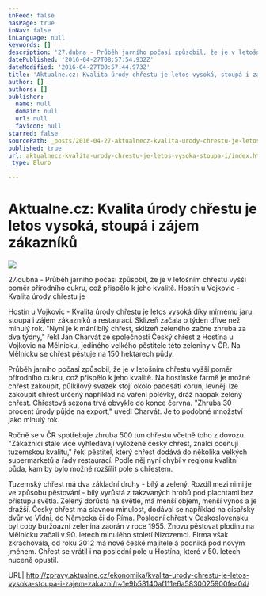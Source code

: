 ```yaml
---
inFeed: false
hasPage: true
inNav: false
inLanguage: null
keywords: []
description: '27.dubna - Průběh jarního počasí způsobil, že je v letošním chřestu vyšší poměr přírodního cukru, což přispělo k jeho kvalitě. Hostín u Vojkovic - Kvalita úrody chřestu je  '
datePublished: '2016-04-27T08:57:54.932Z'
dateModified: '2016-04-27T08:57:44.973Z'
title: 'Aktualne.cz: Kvalita úrody chřestu je letos vysoká, stoupá i zájem zákazníků'
author: []
authors: []
publisher:
  name: null
  domain: null
  url: null
  favicon: null
starred: false
sourcePath: _posts/2016-04-27-aktualnecz-kvalita-urody-chrestu-je-letos-vysoka-stoupa-i.md
published: true
url: aktualnecz-kvalita-urody-chrestu-je-letos-vysoka-stoupa-i/index.html
_type: Blurb

---
```

# Aktualne.cz: Kvalita úrody chřestu je letos vysoká, stoupá i zájem zákazníků
![](https://the-grid-user-content.s3-us-west-2.amazonaws.com/4a9c0c2e-b2d0-4293-bcb2-d48881cd4d60.jpg)

27.dubna - Průběh jarního počasí způsobil, že je v letošním chřestu vyšší poměr přírodního cukru, což přispělo k jeho kvalitě. Hostín u Vojkovic - Kvalita úrody chřestu je 

Hostín u Vojkovic - Kvalita úrody chřestu je letos vysoká díky mírnému jaru, stoupá i zájem zákazníků a restaurací. Sklizeň začala o týden dříve než minulý rok. "Nyní je k mání bílý chřest, sklizeň zeleného začne zhruba za dva týdny," řekl Jan Charvát ze společnosti Český chřest z Hostína u Vojkovic na Mělnicku, jediného velkého pěstitele této zeleniny v ČR. Na Mělnicku se chřest pěstuje na 150 hektarech půdy. 

Průběh jarního počasí způsobil, že je v letošním chřestu vyšší poměr přírodního cukru, což přispělo k jeho kvalitě. Na hostínské farmě je možné chřest zakoupit, půlkilový svazek stojí okolo padesáti korun, levněji lze zakoupit chřest určený například na vaření polévky, dráž naopak zelený chřest. Chřestová sezona trvá obvykle do konce června. "Zhruba 30 procent úrody půjde na export," uvedl Charvát. Je to podobné množství jako minulý rok. 

Ročně se v ČR spotřebuje zhruba 500 tun chřestu včetně toho z dovozu. "Zákazníci stále více vyhledávají vyloženě český chřest, znalci oceňují tuzemskou kvalitu," řekl pěstitel, který chřest dodává do několika velkých supermarketů a řady restaurací. Podle něj nyní chybí v regionu kvalitní půda, kam by bylo možné rozšířit pole s chřestem. 

Tuzemský chřest má dva základní druhy - bílý a zelený. Rozdíl mezi nimi je ve způsobu pěstování - bílý vyrůstá z takzvaných hrobů pod plachtami bez přístupu světla. Zelený dorůstá na světle, má menší objem, menší výnos a je dražší. Český chřest má slavnou minulost, dodával se například na císařský dvůr ve Vídni, do Německa či do Říma. Poslední chřest v Československu byl coby buržoazní zelenina zaorán v roce 1955\. Znovu pěstovat plodinu na Mělnicku začali v 90\. letech minulého století Nizozemci. Firma však zkrachovala, od roku 2012 má nové české majitele a podniká pod novým jménem. Chřest se vrátil i na poslední pole u Hostína, které v 50\. letech nuceně opustil. 

URL| http://zpravy.aktualne.cz/ekonomika/kvalita-urody-chrestu-je-letos-vysoka-stoupa-i-zajem-zakazni/r~1e9b58140af111e6a5830025900fea04/
